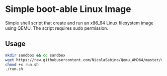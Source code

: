 # Simple boot-able Linux Image

Simple shell script that create and run an x86_64 Linux filesystem image using QEMU.
The script requires sudo permission.

## Usage

```bash
mkdir sandbox && cd sandbox
wget https://raw.githubusercontent.com/NicolaSabino/Qemu_AMD64/master/run.sh
chmod +x run.sh
./run.sh
```
